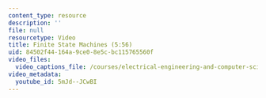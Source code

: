 ```yaml
---
content_type: resource
description: ''
file: null
resourcetype: Video
title: Finite State Machines (5:56)
uid: 84502f44-164a-9ce0-8e5c-bc115765560f
video_files:
  video_captions_file: /courses/electrical-engineering-and-computer-science/6-004-computation-structures-spring-2017/c6/c6s2/finite-state-machines-5-56-/5mJd--JCwBI.vtt
video_metadata:
  youtube_id: 5mJd--JCwBI
---
```

